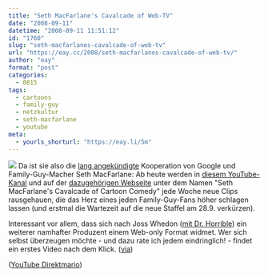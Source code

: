 ```yaml
---
title: "Seth MacFarlane's Cavalcade of Web-TV"
date: "2008-09-11"
datetime: "2008-09-11 11:51:12"
id: "1760"
slug: "seth-macfarlanes-cavalcade-of-web-tv"
url: "https://eay.cc/2008/seth-macfarlanes-cavalcade-of-web-tv/"
author: "eay"
format: "post"
categories:
  - 0815
tags:
  - cartoons
  - family-guy
  - netzkultur
  - seth-macfarlane
  - youtube
meta:
  - yourls_shorturl: "https://eay.li/5m"
---
```


![](/uploads/2008/sethcomedy.jpg) Da ist sie also die [lang angekündigte](http://www.googlewatchblog.de/2008/07/01/adsense-zeigt-demnaechst-cartoons-vom-family-guy-macher/) Kooperation von Google und Family-Guy-Macher Seth MacFarlane: Ab heute werden in [diesem YouTube-Kanal](http://www.youtube.com/user/SethComedy) und auf der [dazugehörigen Webseite](http://www.sethcomedy.com/) unter dem Namen "Seth MacFarlane's Cavalcade of Cartoon Comedy" jede Woche neue Clips rausgehauen, die das Herz eines jeden Family-Guy-Fans höher schlagen lassen (und erstmal die Wartezeit auf die neue Staffel am 28.9. verkürzen).

Interessant vor allem, dass sich nach Joss Whedon ([mit Dr. Horrible](//eay.cc/2008/dr-horribles-sing-along-blog/)) ein weiterer namhafter Produzent einem Web-only Format widmet. Wer sich selbst überzeugen möchte - und dazu rate ich jedem eindringlich! - findet ein erstes Video nach dem Klick. ([via](http://www.primaerfunktion.de/2008/09/10/sethcomedy/))

 ([YouTube Direktmario](http://www.youtube.com/watch?v=xGE34VAqYTk))
